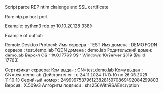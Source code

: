 Script parce RDP ntlm chalenge and SSL certificate

Run:
rdp.py host port

Example:
python3 rdp.py 10.10.20.128 3389

Example of output:

Remote Desktop Protocol:
  Имя сервера       : TEST
  Имя домена        : DEMO
  FQDN сервера      : test.demo.lab
  FQDN домена       : demo.lab
  Родительский домен: demo.lab
  Версия OS         : 10.0.17763
  OS                : Windows 10/Server 2019 (Build 17763)

Сертификат сервера:
  Кем выдан         : CN=test.demo.lab
  Кому выдан        : CN=test.demo.lab
  Действителен      : с 24.11.2024 11:10:10 по 26.05.2025 11:10:10
  Серийный номер    : 24999975379612382816970869492084299803
  Версия            : X.509v3
  Алгоритм подписи  : sha256WithRSAEncryption
